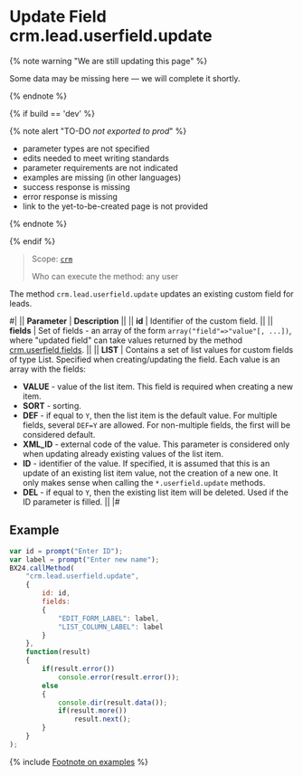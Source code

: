 # Update Field crm.lead.userfield.update

{% note warning "We are still updating this page" %}

Some data may be missing here — we will complete it shortly.

{% endnote %}

{% if build == 'dev' %}

{% note alert "TO-DO _not exported to prod_" %}

- parameter types are not specified
- edits needed to meet writing standards
- parameter requirements are not indicated
- examples are missing (in other languages)
- success response is missing
- error response is missing
- link to the yet-to-be-created page is not provided

{% endnote %}

{% endif %}

> Scope: [`crm`](../../../scopes/permissions.md)
>
> Who can execute the method: any user

The method `crm.lead.userfield.update` updates an existing custom field for leads.

#|
|| **Parameter** | **Description** ||
|| **id** | Identifier of the custom field. ||
|| **fields** | Set of fields - an array of the form `array("field"=>"value"[, ...])`, where "updated field" can take values returned by the method [crm.userfield.fields](.). ||
|| **LIST** | Contains a set of list values for custom fields of type List. Specified when creating/updating the field. Each value is an array with the fields: 
- **VALUE** - value of the list item. This field is required when creating a new item. 
- **SORT** - sorting. 
- **DEF** - if equal to `Y`, then the list item is the default value. For multiple fields, several `DEF=Y` are allowed. For non-multiple fields, the first will be considered default. 
- **XML_ID** - external code of the value. This parameter is considered only when updating already existing values of the list item. 
- **ID** - identifier of the value. If specified, it is assumed that this is an update of an existing list item value, not the creation of a new one. It only makes sense when calling the `*.userfield.update` methods. 
- **DEL** - if equal to `Y`, then the existing list item will be deleted. Used if the ID parameter is filled. ||
|#

## Example

```js
var id = prompt("Enter ID");
var label = prompt("Enter new name");
BX24.callMethod(
    "crm.lead.userfield.update",
    {
        id: id,
        fields:
        {
            "EDIT_FORM_LABEL": label,
            "LIST_COLUMN_LABEL": label
        }
    },
    function(result)
    {
        if(result.error())
            console.error(result.error());
        else
        {
            console.dir(result.data());
            if(result.more())
                result.next();
        }
    }
);
```

{% include [Footnote on examples](../../../../_includes/examples.md) %}